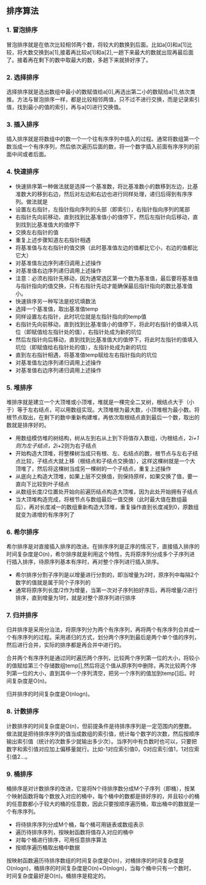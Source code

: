 ## 排序算法
### 1. 冒泡排序
冒泡排序就是在依次比较相邻两个数，将较大的数换到后面。比如a[0]和a[1]比较，将大数交换到a[1],接着再比较a[1]和a[2],一趟下来最大的数就出现再最后面了。接着再在剩下的数中取最大的数，多趟下来就排好序了。
### 2. 选择排序
选择排序就是选出数组中最小的数赋值给a[0],再选出第二小的数赋给a[1],依次类推。方法与冒泡排序一样，都是比较相邻两值，只不过不进行交换，而是记录索引值，找到最小的值的索引，再与a[0]进行交换值。
### 3. 插入排序
插入排序就是将数组中的数一个一个往有序序列中插入的过程。通常将数组第一个数当成一个有序序列，然后依次遍历后面的数，将一个数字插入前面有序序列的前面中间或者后面。
### 4. 快速排序
* 快速排序第一种做法就是选择一个基准数，将比基准数小的数移到左边，比基准数大的移到右边，然后对左边和右边也进行同样处理，递归后得到有序序列。做法就是
 * 设置左右指针，左指针指向序列的头部（即索引），右指针指向序列的尾部
 * 右指针先向前移动，直到找到比基准值小的值停下，然后左指针向后移动，直到找到比基准值大的值停下
 * 交换左右指针的值
 * 重复上述步骤知道左右指针相遇
 * 将基准值与左右指针的值交换（此时基准值左边的值都比它小，右边的值都比它大）
 * 对基准值左边序列递归调用上述操作
 * 对基准值右边序列递归调用上述操作
 * 注意：必须右指针先移动，因为通常选区第一个数为基准值，最后要将基准值与指针指向的值交换，只有右指针先动才能确保最后指针指向的数比基准值小。
* 快速排序另一种写法是挖坑填数法
 * 选择一个基准值，取出基准值temp
 * 同样设置左右指针，此时坑位就是左指针指向的temp值
 * 右指针先向前移动，直到找到比基准值小的值停下，将此时右指针的值填入坑位（即赋值给左指针处的值），右指针处成为新的坑位
 * 然后左指针向后移动，直到找到比基准值大的值停下，将此时左指针的值填入坑位（即赋值给右指针处的值），左指针处成为新的坑位
 * 直到左右指针相遇，将基准值temp赋给左右指针指向的坑位
 * 对基准值左边序列递归调用上述操作
 * 对基准值右边序列递归调用上述操作
### 5. 堆排序
堆排序就是建立一个大顶堆或小顶堆，堆就是一棵完全二叉树，根结点大于（小于）等于左右结点，可以用数组实现。大顶堆根为最大数，小顶堆根为最小数。将根节点取出，在剩下的数中重新构建堆，再依次取根结点直到最后一个数，取出的数就是排序好的。
* 用数组模仿堆的树结构，树从左到右从上到下将值存入数组，i为根结点，2*i+1则为左子结点，2*i+2则为右子结点
* 开始构造大顶堆，将整棵树当成只有根、左、右结点的数，根节点与左右子结点比较，子结点大就上移（根结点和子结点交换值），这样这棵树就是一个大顶堆了，然后将这棵树当成另一棵树的一个子结点，重复上述操作
* 从底向上构造大顶堆，如果上层不交换值，则保持原样，如果交换了值，要一直向下比较到叶子结点
* 从数组长度/2位置处开始向前遍历结点构造大顶堆，因为此处开始拥有子结点
* 当大顶堆构造完成，将根节点与数组最后一值交换（此时最大值在数组最后），再对长度减一的数组重新构造大顶堆，重复操作直到长度减到0，原数组就变为递增的有序序列了
### 6. 希尔排序
希尔排序是对直接插入排序的改进。在排序序列是正序的情况下，直接插入排序的时间复杂度是O(n)，希尔排序就是利用这个特性，先将原序列分成多个子序列进行插入排序，待原序列基本有序时，再对整个序列进行插入排序。
* 希尔排序分割子序列是以增量进行分割的，即当增量为2时，原序列中每隔2个数字的值就是属于同个子序列的
* 通常将原序列长度/2作为增量，当第一次对子序列拍好序后，再将增量/2进行排序，直到增量为1时，就是对整个原序列进行排序
### 7. 归并排序
归并排序是采用分治法，将原序列分为两个有序序列，再将两个有序序列合并成一个有序序列的过程。采用递归的方式，划分两个序列到最后是两个单个值的序列，然后进行合并，实际的排序都是再合并中进行的。

合并两个有序序列是通过同时遍历两个序列，比较两个序列第一位的大小，将较小的值赋给第三个存储数组temp[],然后将这个值从原序列中删除，再次比较两个序列第一位的大小，直到其中一个序列清空，把另一个序列的值加到temp[]后。时间复杂度是O(n)。

归并排序的时间复杂度是O(nlogn)。
### 8. 计数排序
计数排序的时间复杂度是O(n)，但前提条件是待排序序列是一定范围内的整数。做法就是把待排序序列的值当成数组的索引值，统计每个数字的次数，然后按顺序输出索引值（统计的次数多少就输出多少次）。当序列中有负数时也可以，只要把数字和索引值对应加上偏移量就行。比如-1对应索引值0，0对应索引值1，1对应索引值2...。
### 9. 桶排序
桶排序是对计数排序的改进，它是将N个待排序数分成M个子序列（即桶），按某个映射函数将每个数放入对应的桶中，每个桶中的数都是排好序的，并且较小的桶的任意数都小于较大的桶的任意数，因此只要按顺序遍历桶，取出桶中的数就是一个有序序列。
* 将待排序序列分成M个桶，每个桶可用链表或数组表示
* 遍历待排序序列，按映射函数将值存入对应的桶中
* 对每个桶进行排序，可用任意排序算法
* 按顺序遍历桶取出桶中数据

按映射函数遍历待排序数组的时间复杂度是O(n)，对桶排序的时间复杂度是O(nlogn)，桶排序的时间复杂度是O(n)+O(nlogn)，当每个桶中只有一个数时，时间复杂度最好是O(n)。桶排序是稳定的。
